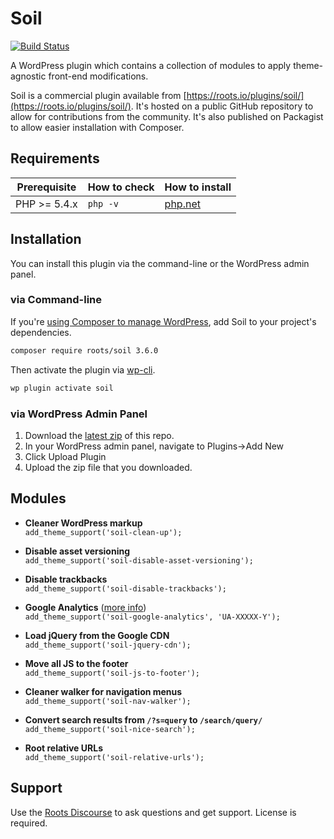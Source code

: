 # Soil
[![Build Status](https://travis-ci.org/roots/soil.svg)](https://travis-ci.org/roots/soil)

A WordPress plugin which contains a collection of modules to apply theme-agnostic front-end modifications.

Soil is a commercial plugin available from [https://roots.io/plugins/soil/](https://roots.io/plugins/soil/). It's hosted on a public GitHub repository to allow for contributions from the community. It's also published on Packagist to allow easier installation with Composer.

## Requirements

<table>
  <thead>
    <tr>
      <th>Prerequisite</th>
      <th>How to check</th>
      <th>How to install</th>
    </tr>
  </thead>
  <tbody>
    <tr>
      <td>PHP &gt;= 5.4.x</td>
      <td><code>php -v</code></td>
      <td>
        <a href="http://php.net/manual/en/install.php">php.net</a>
      </td>
    </tr>
  </tbody>
</table>

## Installation

You can install this plugin via the command-line or the WordPress admin panel.

### via Command-line

If you're [using Composer to manage WordPress](https://roots.io/using-composer-with-wordpress/), add Soil to your project's dependencies.

```sh
composer require roots/soil 3.6.0
```

Then activate the plugin via [wp-cli](http://wp-cli.org/commands/plugin/activate/).

```sh
wp plugin activate soil
```

### via WordPress Admin Panel

1. Download the [latest zip](https://github.com/roots/soil/archive/master.zip) of this repo.
2. In your WordPress admin panel, navigate to Plugins->Add New
3. Click Upload Plugin
4. Upload the zip file that you downloaded.

## Modules

* **Cleaner WordPress markup**<br>
  `add_theme_support('soil-clean-up');`

* **Disable asset versioning**<br>
  `add_theme_support('soil-disable-asset-versioning');`

* **Disable trackbacks**<br>
  `add_theme_support('soil-disable-trackbacks');`

* **Google Analytics** ([more info](https://github.com/roots/soil/wiki/Google-Analytics))<br>
  `add_theme_support('soil-google-analytics', 'UA-XXXXX-Y');`

* **Load jQuery from the Google CDN**<br>
  `add_theme_support('soil-jquery-cdn');`

* **Move all JS to the footer**<br>
  `add_theme_support('soil-js-to-footer');`

* **Cleaner walker for navigation menus**<br>
  `add_theme_support('soil-nav-walker');`

* **Convert search results from `/?s=query` to `/search/query/`**<br>
  `add_theme_support('soil-nice-search');`

* **Root relative URLs**<br>
  `add_theme_support('soil-relative-urls');`

## Support

Use the [Roots Discourse](https://discourse.roots.io/) to ask questions and get support. License is required.
